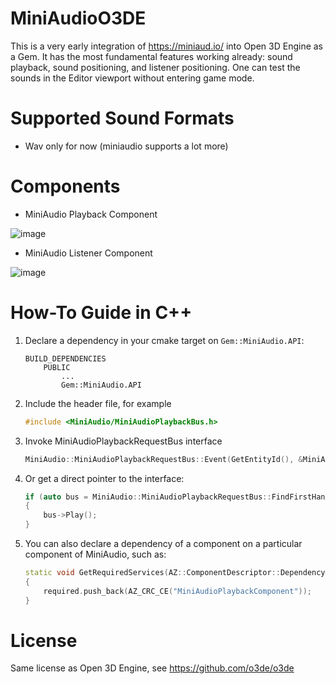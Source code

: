 # MiniAudioO3DE
This is a very early integration of https://miniaud.io/ into Open 3D Engine as a Gem. It has the most fundamental features working already: sound playback, sound positioning, and listener positioning. One can test the sounds in the Editor viewport without entering game mode.

# Supported Sound Formats
- Wav only for now (miniaudio supports a lot more)

# Components
- MiniAudio Playback Component

![image](https://user-images.githubusercontent.com/5432499/184503877-e9d1d3ec-4520-48eb-9bc2-bff25ab47709.png)

- MiniAudio Listener Component

![image](https://user-images.githubusercontent.com/5432499/184503840-0ac54dd6-66e8-400b-bc68-8ac16f839c1f.png)

# How-To Guide in C++

1. Declare a dependency in your cmake target on `Gem::MiniAudio.API`:
    ```
    BUILD_DEPENDENCIES
        PUBLIC
            ...
            Gem::MiniAudio.API
    ```
2. Include the header file, for example
    ```cpp
    #include <MiniAudio/MiniAudioPlaybackBus.h>
    ```
3. Invoke MiniAudioPlaybackRequestBus interface
    ```cpp
    MiniAudio::MiniAudioPlaybackRequestBus::Event(GetEntityId(), &MiniAudio::MiniAudioPlaybackRequestBus::Events::Play);
    ```
4. Or get a direct pointer to the interface:
    ```cpp    
    if (auto bus = MiniAudio::MiniAudioPlaybackRequestBus::FindFirstHandler(GetEntityId()))
    {
        bus->Play();
    }
    ```
5. You can also declare a dependency of a component on a particular component of MiniAudio, such as:
    ```cpp
    static void GetRequiredServices(AZ::ComponentDescriptor::DependencyArrayType& required)
    {
        required.push_back(AZ_CRC_CE("MiniAudioPlaybackComponent"));
    }
    ```

# License

Same license as Open 3D Engine, see https://github.com/o3de/o3de

